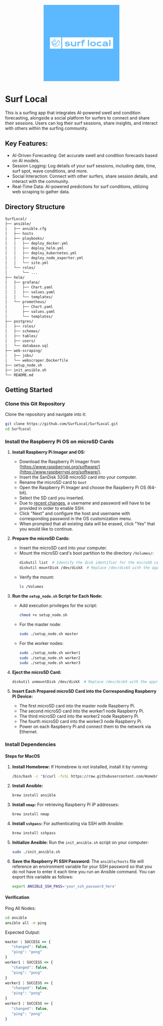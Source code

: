 <p align="center">
  <img src="https://github.com/SurfLocal/SurfLocal/blob/media/surfLocal.png?raw=true" width="250" alt="Project Logo">
</p>

# Surf Local

This is a surfing app that integrates AI-powered swell and condition forecasting, alongside a social platform for surfers to connect and share their sessions. Users can log their surf sessions, share insights, and interact with others within the surfing community.

## Key Features:
- AI-Driven Forecasting: Get accurate swell and condition forecasts based on AI models.
- Session Logging: Log details of your surf sessions, including date, time, surf spot, wave conditions, and more.
- Social Interaction: Connect with other surfers, share session details, and interact with the community.
- Real-Time Data: AI-powered predictions for surf conditions, utilizing web scraping to gather data.

## Directory Structure

```
SurfLocal/
├── ansible/
│   ├── ansible.cfg
│   ├── hosts
│   ├── playbooks/
│   │   ├── deploy_docker.yml
│   │   ├── deploy_helm.yml
│   │   ├── deploy_kubernetes.yml
│   │   ├── deploy_node_exporter.yml
│   │   └── site.yml
│   └── roles/
│       └── ...
├── helm/
│   ├── grafana/
│   │   ├── Chart.yaml
│   │   ├── values.yaml
│   │   └── templates/
│   └── prometheus/
│       ├── Chart.yaml
│       ├── values.yaml
│       └── templates/
├── postgres/
│   ├── roles/
│   ├── schemas/
│   ├── tables/
│   ├── users/
│   └── database.sql
├── web-scraping/
│   ├── jobs/
│   └── webscraper.Dockerfile
├── setup_node.sh
├── init_ansible.sh
└── README.md
```

## Getting Started

### Clone this Git Repository

Clone the repository and navigate into it:
```bash
git clone https://github.com/SurfLocal/SurfLocal.git
cd SurfLocal
```

### Install the Raspberry Pi OS on microSD Cards

1. **Install Raspberry Pi Imager and OS:**

   - Download the Raspberry Pi Imager from [https://www.raspberrypi.org/software/](https://www.raspberrypi.org/software/).
   - Insert the SanDisk 32GB microSD card into your computer.
   - Rename the microSD card to `boot`
   - Open the Raspberry Pi Imager and choose the Raspberry Pi OS (64-bit).
   - Select the SD card you inserted.
   - Due to [recent changes](https://www.raspberrypi.com/news/raspberry-pi-bullseye-update-april-2022/), a username and password will have to be provided in order to enable SSH.
   - Click "Next" and configure the host and username with corresponding password in the OS customization menu.
   - When prompted that all existing data will be erased, click "Yes" that you would like to continue.

2. **Prepare the microSD Cards:**

   - Insert the microSD card into your computer.
   - Mount the microSD card's boot partition to the directory `/Volumes/`:
     ```bash
     diskutil list  # Identify the disk identifier for the microSD card (e.g., /dev/disk2)
     diskutil mountDisk /dev/diskX  # Replace /dev/diskX with the appropriate device identifier
     ```
   - Verify the mount:
     ```bash
     ls /Volumes
     ```

3. **Run the `setup_node.sh` Script for Each Node:**

   - Add execution privileges for the script:
     ```bash
     chmod +x setup_node.sh
     ```

   - For the master node:
     ```bash
     sudo ./setup_node.sh master
     ```

   - For the worker nodes:
     ```bash
     sudo ./setup_node.sh worker1
     sudo ./setup_node.sh worker2
     sudo ./setup_node.sh worker3
     ```

4. **Eject the microSD Card:**

   ```bash
   diskutil unmountDisk /dev/diskX  # Replace /dev/diskX with the appropriate device identifier
   ```

5. **Insert Each Prepared microSD Card into the Corresponding Raspberry Pi Device:**

   - The first microSD card into the master node Raspberry Pi.
   - The second microSD card into the worker1 node Raspberry Pi.
   - The third microSD card into the worker2 node Raspberry Pi.
   - The fourth microSD card into the worker3 node Raspberry Pi.
   - Power on each Raspberry Pi and connect them to the network via Ethernet.

### Install Dependencies

#### Steps for MacOS

1. **Install Homebrew:**
   If Homebrew is not installed, install it by running:
   ```bash
   /bin/bash -c "$(curl -fsSL https://raw.githubusercontent.com/Homebrew/install/HEAD/install.sh)"
   ```

2. **Install Ansible:**
   ```bash
   brew install ansible
   ```

3. **Install `nmap`:**
   For retrieving Raspberry Pi IP addresses:
   ```bash
   brew install nmap
   ```

4. **Install `sshpass`:**
   For authenticating via SSH with Ansible:
   ```bash
   brew install sshpass
   ```

5. **Initialize Ansible:**
   Run the `init_ansible.sh` script on your computer:
   ```bash
   sudo ./init_ansible.sh
   ```

6. **Save the Raspberry Pi SSH Password:**
   The `ansible/hosts` file will reference an environment variable for your SSH password so that you do not have to enter it each time you run an Ansible command. You can export this variable as follows:
   ```bash
   export ANSIBLE_SSH_PASS='your_ssh_password_here'
   ```

#### Verification

Ping All Nodes:
```bash
cd ansible
ansible all -m ping
```

Expected Output:
```javascript
master | SUCCESS => {
   "changed": false,
   "ping": "pong"
}
worker1 | SUCCESS => {
   "changed": false,
   "ping": "pong"
}
worker2 | SUCCESS => {
   "changed": false,
   "ping": "pong"
}
worker3 | SUCCESS => {
   "changed": false,
   "ping": "pong"
}
```
